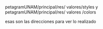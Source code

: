 petagramUNAM/principal/res/ valores/styles 
y 
petagramUNAM/principal/res/ valores /colors

esas son las direcciones para ver lo realizado
